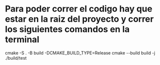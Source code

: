 # Para poder correr el codigo hay que estar en la raiz del proyecto y correr los siguientes comandos en la terminal
cmake -S . -B build -DCMAKE_BUILD_TYPE=Release
cmake --build build -j
./build/test
